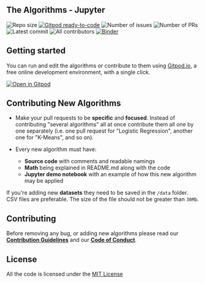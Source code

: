 ## The Algorithms - Jupyter

![Repo size](https://img.shields.io/github/repo-size/TheAlgorithms/Jupyter)
[![Gitpod ready-to-code](https://img.shields.io/badge/Gitpod-ready--to--code-blue?logo=gitpod)](https://gitpod.io/#https://github.com/TheAlgorithms/Jupyter)
![Number of issues](https://img.shields.io/github/issues/TheAlgorithms/Jupyter?color=green)
![Number of PRs](https://img.shields.io/github/issues-pr/TheAlgorithms/Jupyter?color=green)<br>
![Latest commit](https://img.shields.io/github/last-commit/TheAlgorithms/Jupyter)
![All contributors](https://img.shields.io/github/contributors/TheAlgorithms/Jupyter)
[![Binder](https://mybinder.org/badge_logo.svg)](https://mybinder.org/v2/gh/TheAlgorithms/Jupyter/master)

## Getting started

You can run and edit the algorithms or contribute to them using [Gitpod.io](https://www.gitpod.io/), a free online development environment, with a single click.

[![Open in Gitpod](https://gitpod.io/button/open-in-gitpod.svg)](http://gitpod.io/#https://github.com/TheAlgorithms/Jupyter)

## Contributing New Algorithms
	
* Make your pull requests to be **specific** and **focused**. Instead of contributing "several algorithms" all at once contribute them all one by one separately (i.e. one pull request for "Logistic Regression", another one for "K-Means", and so on).

* Every new algorithm must have:
	* **Source code** with comments and readable namings
	* **Math** being explained in README.md along with the code
	* **Jupyter demo notebook** with an example of how this new algorithm may be applied

If you're adding new **datasets** they need to be saved in the `/data` folder. CSV files are preferable. The size of the file should not be greater than `30Mb`.

## Contributing

Before removing any bug, or adding new algorithms please read our **[Contribution Guidelines](Contributing.md)** and our **[Code of Conduct](CODE_OF_CONDUCT.md)**.

## License

All the code is licensed under the [MIT License](LICENSE.md) 
